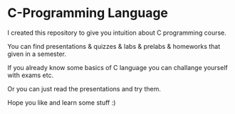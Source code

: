 # C-Programming Language

I created this repository to give you intuition about C programming course.

You can find presentations & quizzes & labs & prelabs & homeworks that given in a semester.

If you already know some basics of C language you can challange yourself with exams etc.

Or you can just read the presentations and try them.

Hope you like and learn some stuff :)
